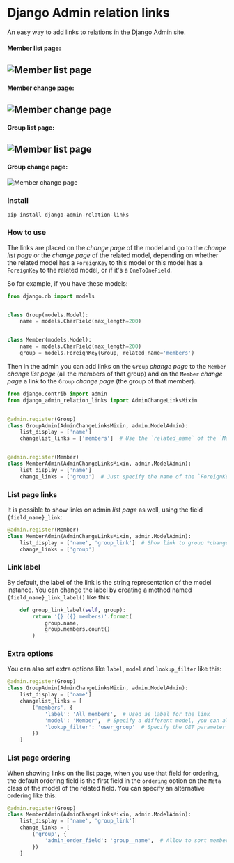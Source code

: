# Django Admin relation links

An easy way to add links to relations in the Django Admin site.


#### Member list page:
![Member list page](/screenshots/member-list-page.png)
---------------------------

#### Member change page:
![Member change page](/screenshots/member-change-page.png)
---------------------------

#### Group list page:
![Member list page](/screenshots/group-list-page.png)
---------------------------

#### Group change page:
![Member change page](/screenshots/group-change-page.png)


### Install

    pip install django-admin-relation-links


### How to use

The links are placed on the *change page* of the model and go to the *change
list page* or the *change page* of the related model, depending on whether the
related model has a `ForeignKey` to this model or this model has a `ForeignKey`
to the related model, or if it's a `OneToOneField`.

So for example, if you have these models:


```python
from django.db import models


class Group(models.Model):
    name = models.CharField(max_length=200)


class Member(models.Model):
    name = models.CharField(max_length=200)
    group = models.ForeignKey(Group, related_name='members')
```


Then in the admin you can add links on the `Group` *change page* to the
`Member` *change list page* (all the members of that group) and on the `Member`
*change page* a link to the `Group` *change page* (the group of that member).

```python
from django.contrib import admin
from django_admin_relation_links import AdminChangeLinksMixin


@admin.register(Group)
class GroupAdmin(AdminChangeLinksMixin, admin.ModelAdmin):
    list_display = ['name']
    changelist_links = ['members']  # Use the `related_name` of the `Member.group` field


@admin.register(Member)
class MemberAdmin(AdminChangeLinksMixin, admin.ModelAdmin):
    list_display = ['name']
    change_links = ['group']  # Just specify the name of the `ForeignKey` field
```


### List page links

It is possible to show links on admin *list page* as well, using the field `{field_name}_link`:

```python
@admin.register(Member)
class MemberAdmin(AdminChangeLinksMixin, admin.ModelAdmin):
    list_display = ['name', 'group_link']  # Show link to group *change page* on member *list page*
    change_links = ['group']
```


### Link label

By default, the label of the link is the string representation of the model
instance. You can change the label by creating a method named
`{field_name}_link_label()` like this:

```python
    def group_link_label(self, group):
        return '{} ({} members)'.format(
            group.name,
            group.members.count()
        )
```


### Extra options

You can also set extra options like `label`, `model` and `lookup_filter` like this:

```python
@admin.register(Group)
class GroupAdmin(AdminChangeLinksMixin, admin.ModelAdmin):
    list_display = ['name']
    changelist_links = [
        ('members', {
            'label': 'All members',  # Used as label for the link
            'model': 'Member',  # Specify a different model, you can also specify an app using `app.Member`
            'lookup_filter': 'user_group'  # Specify the GET parameter used for filtering the queryset
        })
    ]
```


### List page ordering

When showing links on the list page, when you use that field for ordering, the
default ordering field is the first field in the `ordering` option on the
`Meta` class of the model of the related field. You can specify an alternative
ordering like this:

```python
@admin.register(Group)
class MemberAdmin(AdminChangeLinksMixin, admin.ModelAdmin):
    list_display = ['name', 'group_link']
    change_links = [
        ('group', {
            'admin_order_field': 'group__name',  # Allow to sort members by `group_link` column
        })
    ]
```

